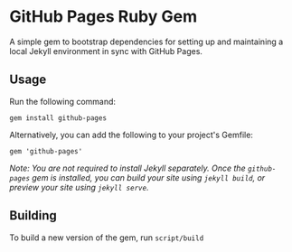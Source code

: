 # GitHub Pages Ruby Gem

A simple gem to bootstrap dependencies for setting up and maintaining a local Jekyll environment in sync with GitHub Pages.

## Usage

Run the following command:

`gem install github-pages`

Alternatively, you can add the following to your project's Gemfile:

`gem 'github-pages'`

*Note: You are not required to install Jekyll separately. Once the `github-pages` gem is installed, you can build your site using `jekyll build`, or preview your site using `jekyll serve`.*

## Building

To build a new version of the gem, run `script/build`
